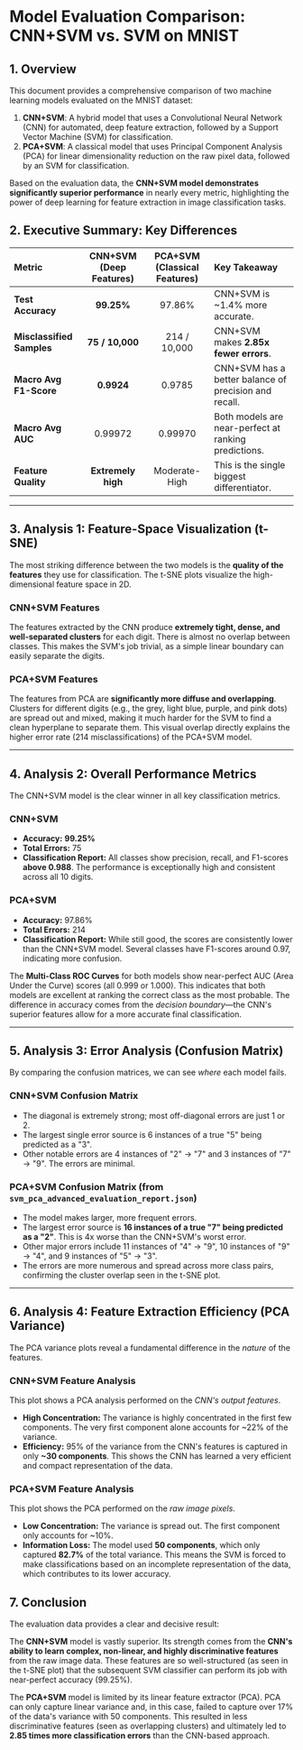 # Model Evaluation Comparison: CNN+SVM vs. SVM on MNIST

## 1. Overview

This document provides a comprehensive comparison of two machine learning models evaluated on the MNIST dataset:

1.  **CNN+SVM**: A hybrid model that uses a Convolutional Neural Network (CNN) for automated, deep feature extraction, followed by a Support Vector Machine (SVM) for classification.
2.  **PCA+SVM**: A classical model that uses Principal Component Analysis (PCA) for linear dimensionality reduction on the raw pixel data, followed by an SVM for classification.

Based on the evaluation data, the **CNN+SVM model demonstrates significantly superior performance** in nearly every metric, highlighting the power of deep learning for feature extraction in image classification tasks.

## 2. Executive Summary: Key Differences

| Metric | CNN+SVM (Deep Features) | PCA+SVM (Classical Features) | Key Takeaway |
| :--- | :---: | :---: | :--- |
| **Test Accuracy** | **99.25%** | 97.86% | CNN+SVM is ~1.4% more accurate. |
| **Misclassified Samples** | **75 / 10,000** | 214 / 10,000 | CNN+SVM makes **2.85x fewer errors**. |
| **Macro Avg F1-Score**| **0.9924** | 0.9785 | CNN+SVM has a better balance of precision and recall. |
| **Macro Avg AUC** | 0.99972 | 0.99970 | Both models are near-perfect at ranking predictions. |
| **Feature Quality** | **Extremely high** | Moderate-High | This is the single biggest differentiator. |

---

## 3. Analysis 1: Feature-Space Visualization (t-SNE)

The most striking difference between the two models is the **quality of the features** they use for classification. The t-SNE plots visualize the high-dimensional feature space in 2D.

### CNN+SVM Features

The features extracted by the CNN produce **extremely tight, dense, and well-separated clusters** for each digit. There is almost no overlap between classes. This makes the SVM's job trivial, as a simple linear boundary can easily separate the digits.

### PCA+SVM Features

The features from PCA are **significantly more diffuse and overlapping**. Clusters for different digits (e.g., the grey, light blue, purple, and pink dots) are spread out and mixed, making it much harder for the SVM to find a clean hyperplane to separate them. This visual overlap directly explains the higher error rate (214 misclassifications) of the PCA+SVM model.

---

## 4. Analysis 2: Overall Performance Metrics

The CNN+SVM model is the clear winner in all key classification metrics.

### CNN+SVM
* **Accuracy:** **99.25%**
* **Total Errors:** 75
* **Classification Report:** All classes show precision, recall, and F1-scores **above 0.988**. The performance is exceptionally high and consistent across all 10 digits.

### PCA+SVM
* **Accuracy:** 97.86%
* **Total Errors:** 214
* **Classification Report:** While still good, the scores are consistently lower than the CNN+SVM model. Several classes have F1-scores around 0.97, indicating more confusion.

The **Multi-Class ROC Curves** for both models show near-perfect AUC (Area Under the Curve) scores (all 0.999 or 1.000). This indicates that both models are excellent at ranking the correct class as the most probable. The difference in accuracy comes from the *decision boundary*—the CNN's superior features allow for a more accurate final classification.

---

## 5. Analysis 3: Error Analysis (Confusion Matrix)

By comparing the confusion matrices, we can see *where* each model fails.

### CNN+SVM Confusion Matrix

* The diagonal is extremely strong; most off-diagonal errors are just 1 or 2.
* The largest single error source is 6 instances of a true "5" being predicted as a "3".
* Other notable errors are 4 instances of "2" -> "7" and 3 instances of "7" -> "9". The errors are minimal.

### PCA+SVM Confusion Matrix (from `svm_pca_advanced_evaluation_report.json`)
* The model makes larger, more frequent errors.
* The largest error source is **16 instances of a true "7" being predicted as a "2"**. This is 4x worse than the CNN+SVM's worst error.
* Other major errors include 11 instances of "4" -> "9", 10 instances of "9" -> "4", and 9 instances of "5" -> "3".
* The errors are more numerous and spread across more class pairs, confirming the cluster overlap seen in the t-SNE plot.

---

## 6. Analysis 4: Feature Extraction Efficiency (PCA Variance)

The PCA variance plots reveal a fundamental difference in the *nature* of the features.

### CNN+SVM Feature Analysis

This plot shows a PCA analysis performed on the *CNN's output features*.
* **High Concentration:** The variance is highly concentrated in the first few components. The very first component alone accounts for ~22% of the variance.
* **Efficiency:** 95% of the variance from the CNN's features is captured in only **~30 components**. This shows the CNN has learned a very efficient and compact representation of the data.

### PCA+SVM Feature Analysis

This plot shows the PCA performed on the *raw image pixels*.
* **Low Concentration:** The variance is spread out. The first component only accounts for ~10%.
* **Information Loss:** The model used **50 components**, which only captured **82.7%** of the total variance. This means the SVM is forced to make classifications based on an incomplete representation of the data, which contributes to its lower accuracy.

## 7. Conclusion

The evaluation data provides a clear and decisive result:

The **CNN+SVM** model is vastly superior. Its strength comes from the **CNN's ability to learn complex, non-linear, and highly discriminative features** from the raw image data. These features are so well-structured (as seen in the t-SNE plot) that the subsequent SVM classifier can perform its job with near-perfect accuracy (99.25%).

The **PCA+SVM** model is limited by its linear feature extractor (PCA). PCA can only capture linear variance and, in this case, failed to capture over 17% of the data's variance with 50 components. This resulted in less discriminative features (seen as overlapping clusters) and ultimately led to **2.85 times more classification errors** than the CNN-based approach.
